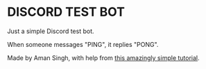 # DISCORD TEST BOT

Just a simple Discord test bot.

When someone messages "PING", it replies "PONG".

Made by Aman Singh, with help from [this amazingly simple tutorial](https://youtu.be/nxZORz9zx6w).
